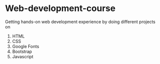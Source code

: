 # Web-development-course
Getting hands-on web development experience by doing different projects on
1. HTML
2. CSS
3. Google Fonts
4. Bootstrap
5. Javascript
